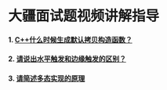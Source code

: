 # 大疆面试题视频讲解指导

#### 1. [C++什么时候生成默认拷贝构造函数？](https://www.bilibili.com/video/BV1LVxje8EF4/?spm_id_from=333.1387.upload.video_card.click&vd_source=b638fdfb9e01b75cd34cc317156b7a8e)

#### 2. [请说出水平触发和边缘触发的区别？](https://www.bilibili.com/video/BV13D421P7Tc/?spm_id_from=333.1387.upload.video_card.click&vd_source=b638fdfb9e01b75cd34cc317156b7a8e)

#### 3. [请简述多态实现的原理](https://www.bilibili.com/video/BV1pT421y7cX/?spm_id_from=333.1387.upload.video_card.click&vd_source=b638fdfb9e01b75cd34cc317156b7a8e)
